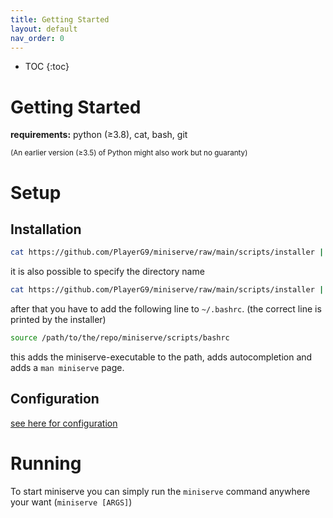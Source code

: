 ```yaml
---
title: Getting Started
layout: default
nav_order: 0
---
```


* TOC
{:toc}

# Getting Started

**requirements:** python (≥3.8), cat, bash, git

<sup>(An earlier version (≥3.5) of Python might also work but no guaranty)</sup>

# Setup

## Installation

```bash
cat https://github.com/PlayerG9/miniserve/raw/main/scripts/installer | bash
```

it is also possible to specify the directory name
```bash
cat https://github.com/PlayerG9/miniserve/raw/main/scripts/installer | bash -s -- {directory-name}
```

after that you have to add the following line to `~/.bashrc`.
(the correct line is printed by the installer)
```bash
source /path/to/the/repo/miniserve/scripts/bashrc
```

this adds the miniserve-executable to the path, adds autocompletion and adds a `man miniserve` page.

## Configuration

[see here for configuration](../configuration/index.md)

# Running

To start miniserve you can simply run the `miniserve` command anywhere your want
(`miniserve [ARGS]`)
